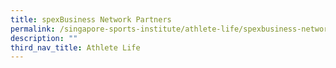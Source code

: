 ```yaml
---
title: spexBusiness Network Partners
permalink: /singapore-sports-institute/athlete-life/spexbusiness-network-partners/
description: ""
third_nav_title: Athlete Life
---
```

